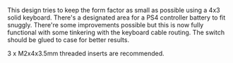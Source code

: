 This design tries to keep the form factor as small as possible using a 4x3 solid keyboard. There's a designated area for a PS4 controller battery to fit snuggly. There're some improvements possible but this is now fully functional with some tinkering with the keyboard cable routing. The switch should be glued to case for better results.

3 x M2x4x3.5mm threaded inserts are recommended.

